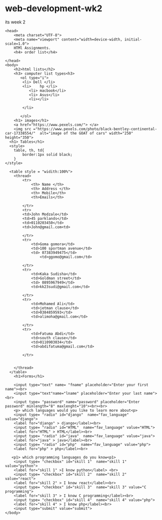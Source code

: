 # web-development-wk2
its week 2
<!DOCTYPE html>


<html>
    
    <head>
        <meta charset="UTF-8">
        <meta name="viewport" content="width=device-width, initial-scale=1.0">
        HTMl Assignments.
        <h4> order list</h4>

    </head>
    <body>
        <h2>html lists</h2>
        <h3> computer list types<h3>
           <ol type="i">
            <li> Dell </li>
            <li>    hp </li>
               <li> macbook</li>
               <li> Asus</li>
               <li></li>

            </li>

           </ol>
        <h1> images</h1>
        <a href="https://www.pexels.com/"> </a>
        <img src ="https://www.pexels.com/photo/black-bentley-continental-car-17338554/"  alt="image of the GOAT of cars" width="250" height="350"> 
      <h1> Tables</h1>
      <style>
        table, th, td{
            border:1px solid black;
        }
    </style>

      <table style = "widith:100%"> 
        <thread> 
            <tr>
                <th> Name </th>
                <th> Address </th>
                <th> Mobile</th>
                <th>Emails</th>

            </tr>
            <tr>
            <td>John Modzale</td>
            <td>45 parklands</td>
            <td>0110203450</td>
            <td>John@gmail.com<td>
            
            </tr>
            <tr>
                <td>Goma gomora</td>
                <td>100 sportman avenue</td>
                <td> 07383949475</td>
                    <td>ggomo@gmail.com</td>
                
            </tr>
            <tr>
                <td>Kaka Sudisha</td>
                <td>Goldman street</td>
                <td> 0895967949</td>
                <td>kk23sudi@gmail.com</td>
               
            </tr>
            <tr>
                <td>Mohamed Ali</td>
                <td>jetman clause</td>
                <td>0384859593</td>
                <td>alimoha@gmail.com</td>

            </tr>
            <tr>
                <td>Fatuma Abdi</td>
                <td>south clause</td>
                <td>0110903034</td>
                <td>abdifatuma@gmail.com</td>

            </tr>


        </thread>
      </table>
        <h1>Forms</h1>

        <input type="text" name= "fname" placeholder="Enter your first name"><br>
        <input type="text"name="lname" placeholder="Enter your last name"><br>
        <input type= "password" name="password" placeholder="Enter password" minlength="8" maxlenght="10"><br><br>
        <p> which languages would you like to learn more about<p>
        <input type= "radio" id="django"  name="fav_language" value="django">
        <label for="django" > django</label><br>
        <input type= "radio" id="HTML"  name="fav_language" value="HTML">
        <label for="HTML" > HTML</label><br>
        <input type= "radio" id="java"  name="fav_language" value="java">
        <label for="java" > java</label><br>
        <input type= "radio" id="php"  name="fav_language" value="php">
        <label for="php" > php</label><br>

       <p1> which programming languages do you know<p1>
        <input type= "checkbox" id="skill 1"  name="skill 1" value="python">
        <label for="skill 1" >I know python</label> <br>
        <input type= "checkbox" id="skill 2"  name="skill 2" value="react">
        <label for="skill 2" > I know react</label><br>
        <input type= "checkbox" id="skill 3"  name="skill 3" value="C programming">
        <label for="skill 3" > I know C programming</label><br>
        <input type= "checkbox" id="skill 4"  name="skill 4" value="php">
        <label for="skill 4" > I know php</label><br>
        <input type="submit" value="submit">
    </body>
</html>
